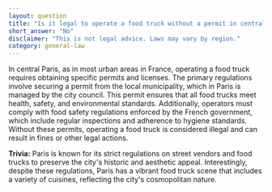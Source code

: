 ```yaml
---
layout: question
title: "Is it legal to operate a food truck without a permit in central Paris?"
short_answer: "No"
disclaimer: "This is not legal advice. Laws may vary by region."
category: general-law
---
```

In central Paris, as in most urban areas in France, operating a food truck requires obtaining specific permits and licenses. The primary regulations involve securing a permit from the local municipality, which in Paris is managed by the city council. This permit ensures that all food trucks meet health, safety, and environmental standards. Additionally, operators must comply with food safety regulations enforced by the French government, which include regular inspections and adherence to hygiene standards. Without these permits, operating a food truck is considered illegal and can result in fines or other legal actions.

**Trivia:** Paris is known for its strict regulations on street vendors and food trucks to preserve the city's historic and aesthetic appeal. Interestingly, despite these regulations, Paris has a vibrant food truck scene that includes a variety of cuisines, reflecting the city's cosmopolitan nature.

